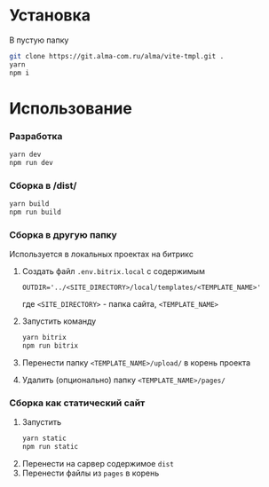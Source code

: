 # Установка

В пустую папку

```sh
git clone https://git.alma-com.ru/alma/vite-tmpl.git .
yarn
npm i
```

# Использование

### Разработка

```sh
yarn dev
npm run dev
```

### Сборка в /dist/

```sh
yarn build
npm run build
```

### Сборка в другую папку

Используется в локальных проектах на битрикс

1. Создать файл `.env.bitrix.local` с содержимым

	```env
	OUTDIR='../<SITE_DIRECTORY>/local/templates/<TEMPLATE_NAME>'
	```
	где `<SITE_DIRECTORY>` - папка сайта, `<TEMPLATE_NAME>`


2. Запустить команду

	```sh
	yarn bitrix
	npm run bitrix
	```

3. Перенести папку `<TEMPLATE_NAME>/upload/` в корень проекта
4. Удалить (опционально) папку `<TEMPLATE_NAME>/pages/`


### Сборка как статический сайт

1. Запустить 
	```sh
	yarn static
	npm run static
	```
2. Перенести на сарвер содержимое `dist`
3. Перенести файлы из `pages` в корень